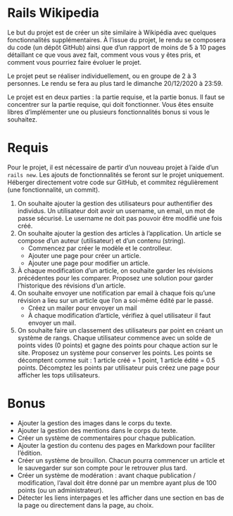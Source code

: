 # Rails Wikipedia

Le but du projet est de créer un site similaire à Wikipédia avec quelques fonctionnalités supplémentaires. À l’issue du projet, le rendu se composera du code (un dépôt GitHub) ainsi que d’un rapport de moins de 5 à 10 pages détaillant ce que vous avez fait, comment vous vous y êtes pris, et comment vous pourriez faire évoluer le projet.

Le projet peut se réaliser individuellement, ou en groupe de 2 à 3 personnes. Le rendu se fera au plus tard le dimanche 20/12/2020 à 23:59.

Le projet est en deux parties : la partie requise, et la partie bonus. Il faut se concentrer sur la partie requise, qui doit fonctionner. Vous êtes ensuite libres d’implémenter une ou plusieurs fonctionnalités bonus si vous le souhaitez.

# Requis

Pour le projet, il est nécessaire de partir d’un nouveau projet à l’aide d’un `rails new`. Les ajouts de fonctionnalités se feront sur le projet uniquement. Héberger directement votre code sur GitHub, et commitez régulièrement (une fonctionnalité, un commit).

1. On souhaite ajouter la gestion des utilisateurs pour authentifier des individus. Un utilisateur doit avoir un username, un email, un mot de passe sécurisé. Le username ne doit pas pouvoir être modifié une fois créé.
2. On souhaite ajouter la gestion des articles à l’application. Un article se compose d’un auteur (utilisateur) et d’un contenu (string).
    - Commencez par créer le modèle et le controlleur.
    - Ajouter une page pour créer un article.
    - Ajouter une page pour modifier un article.
3. À chaque modification d’un article, on souhaite garder les révisions précédentes pour les comparer. Proposez une solution pour garder l’historique des révisions d’un article.
4. On souhaite envoyer une notification par email à chaque fois qu’une révision a lieu sur un article que l’on a soi-même édité par le passé.
    - Créez un mailer pour envoyer un mail
    - À chaque modification d’article, vérifiez à quel utilisateur il faut envoyer un mail.
7. On souhaite faire un classement des utilisateurs par point en créant un système de rangs. Chaque utilisateur commence avec un solde de points vides (0 points) et gagne des points pour chaque action sur le site. Proposez un système pour conserver les points. Les points se décomptent comme suit : 1 article créé = 1 point, 1 article édité = 0.5 points. Décomptez les points par utilisateur puis créez une page pour afficher les tops utilisateurs.

# Bonus

- Ajouter la gestion des images dans le corps du texte.
- Ajouter la gestion des mentions dans le corps du texte.
- Créer un système de commentaires pour chaque publication.
- Ajouter la gestion du contenu des pages en Markdown pour faciliter l’édition.
- Créer un système de brouillon. Chacun pourra commencer un article et le sauvegarder sur son compte pour le retrouver plus tard.
- Créer un système de modération : avant chaque publication / modification, l’aval doit être donné par un membre ayant plus de 100 points (ou un administrateur).
- Détecter les liens interpages et les afficher dans une section en bas de la page ou directement dans la page, au choix.
